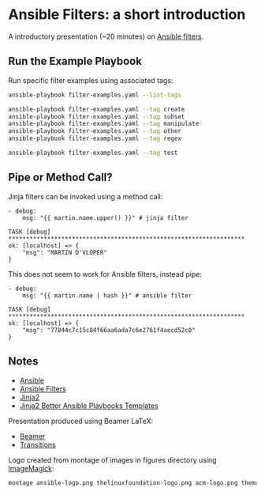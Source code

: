 # Ansible Filters: a short introduction

A introductory presentation (~20 minutes) on [Ansible
filters](http://docs.ansible.com/ansible/playbooks_filters.html).

## Run the Example Playbook

Run specific filter examples using associated tags:

```bash
ansible-playbook filter-examples.yaml --list-tags

ansible-playbook filter-examples.yaml --tag create
ansible-playbook filter-examples.yaml --tag subset
ansible-playbook filter-examples.yaml --tag manipulate
ansible-playbook filter-examples.yaml --tag other
ansible-playbook filter-examples.yaml --tag regex

ansible-playbook filter-examples.yaml --tag test
```

## Pipe or Method Call?

Jinja filters can be invoked using a method call:

```
- debug:
    msg: "{{ martin.name.upper() }}" # jinja filter
```

```
TASK [debug] *******************************************************************
ok: [localhost] => {
    "msg": "MARTIN D'VLOPER"
}
```

This does not seem to work for Ansible filters, instead pipe:

```
- debug:
    msg: "{{ martin.name | hash }}" # ansible filter
```

```
TASK [debug] *******************************************************************
ok: [localhost] => {
    "msg": "77844c7c15c84f66aa6ada7c6e2761f4aecd52c0"
}
```



## Notes

- [Ansible](http://docs.ansible.com/ansible/index.html)
- [Ansible Filters](http://docs.ansible.com/ansible/playbooks_filters.html)
- [Jinja2](http://jinja.pocoo.org/docs/2.9/api/)
- [Jinja2 Better Ansible Playbooks Templates](https://blog.codecentric.de/en/2014/08/jinja2-better-ansible-playbooks-templates/)

Presentation produced using Beamer LaTeX:

- [Beamer](https://www.sharelatex.com/learn/Beamer)
- [Transitions](https://math-linux.com/latex-26/article/how-to-make-a-presentation-with-latex-introduction-to-beamer)

Logo created from montage of images in figures directory using
[ImageMagick](https://www.imagemagick.org/):

```bash
montage ansible-logo.png thelinuxfoundation-logo.png acm-logo.png themarlogroup-logo.png -geometry 48x48 logos.png
```

